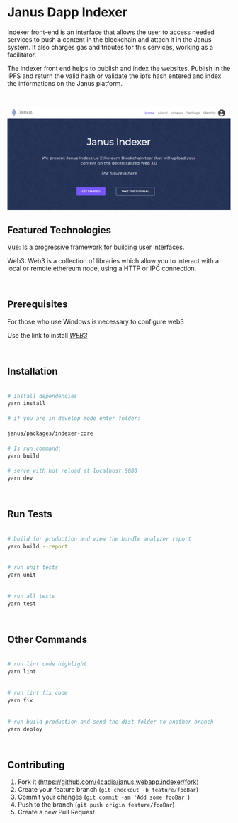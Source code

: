 # Janus Dapp Indexer
Indexer front-end is an interface that allows the user to access needed services to push a content in the blockchain and attach it in the Janus system. It also charges gas and tributes for this services, working as a facilitator.

The indexer front end helps to publish and index the websites. Publish in the IPFS and return the valid hash or validate the ipfs hash entered and index the informations on the Janus platform.


<br>

![Indexer](indexer.png)


## Featured Technologies

Vue: Is a progressive framework for building user interfaces.

Web3: Web3 is a collection of libraries which allow you to interact with a local or remote ethereum node, using a HTTP or IPC connection.

<br>

## Prerequisites

For those who use Windows is necessary to configure web3

Use the link to install *[WEB3](https://medium.com/@jcbombardelli/configurando-web3-em-um-projeto-node-js-com-windows-984ca1224fa)*


<br>

## Installation


``` bash

# install dependencies
yarn install

# if you are in develop mode enter folder:

janus/packages/indexer-core

# Is run command:
yarn build

# serve with hot reload at localhost:8080
yarn dev

```

<br>


## Run Tests


```bash

# build for production and view the bundle analyzer report
yarn build --report

```

```bash

# run unit tests
yarn unit

```

```bash

# run all tests
yarn test


```
<br>


## Other Commands



``` bash

# run lint code highlight
yarn lint

```

``` bash

# run lint fix code
yarn fix

```

``` bash

# run build production and send the dist folder to another branch
yarn deploy

```

<br>

## Contributing

1. Fork it (<https://github.com/4cadia/janus.webapp.indexer/fork>)
2. Create your feature branch (`git checkout -b feature/fooBar`)
3. Commit your changes (`git commit -am 'Add some fooBar'`)
4. Push to the branch (`git push origin feature/fooBar`)
5. Create a new Pull Request

<!-- Markdown link & img dfn's -->
[npm-image]: https://img.shields.io/npm/v/datadog-metrics.svg?style=flat-square
[npm-url]: https://npmjs.org/package/datadog-metrics
[npm-downloads]: https://img.shields.io/npm/dm/datadog-metrics.svg?style=flat-square
[travis-image]: https://img.shields.io/travis/dbader/node-datadog-metrics/master.svg?style=flat-square
[travis-url]: https://travis-ci.org/dbader/node-datadog-metrics
[wiki]: https://github.com/yourname/yourproject/wiki


